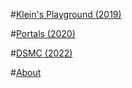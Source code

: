 
#[Klein's Playground (2019)](index.html)

#[Portals (2020)](portals.html)

#[DSMC (2022)](deepstate.html)

#[About](about.html)
